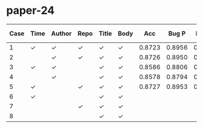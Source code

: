 # paper-24

| Case | Time | Author | Repo | Title | Body | Acc    | Bug P  | Bug R  | Bug F1 | Enh P  | Enh R  | Enh F1 | Ques P | Ques R | Ques F1| Duration |
|------|------|--------|------|-------|------|--------|--------|--------|--------|--------|--------|--------|--------|--------|--------|----------|
| 1    | ✓    | ✓      | ✓    | ✓     | ✓    | 0.8723 | 0.8956 | 0.8957 | 0.8957 | 0.8740 | 0.8881 | 0.8810 | 0.7182 | 0.6633 | 0.6897 | 01:15:25 |
| 2    |      | ✓      | ✓    | ✓     | ✓    | 0.8726 | 0.8950 | 0.8971 | 0.8961 | 0.8758 | 0.8860 | 0.8809 | 0.7175 | 0.6683 | 0.6920 | 01:15:17 |
| 3    | ✓    | ✓      |      | ✓     | ✓    | 0.8586 | 0.8806 | 0.8895 | 0.8850 | 0.8631 | 0.8808 | 0.8719 | 0.6826 | 0.5768 | 0.6252 | 01:15:10 |
| 4    |      | ✓      |      | ✓     | ✓    | 0.8578 | 0.8794 | 0.8913 | 0.8853 | 0.8642 | 0.8777 | 0.8709 | 0.6738 | 0.5721 | 0.6188 | 01:15:30 |
| 5    | ✓    |        | ✓    | ✓     | ✓    | 0.8727 | 0.8953 | 0.8979 | 0.8966 | 0.8787 | 0.8847 | 0.8817 | 0.7061 | 0.6714 | 0.6883 | 01:15:06 |
| 6    | ✓    |        |      | ✓     | ✓    |        |        |        |        |        |        |        |        |        |        |          |
| 7    |      |        | ✓    | ✓     | ✓    |        |        |        |        |        |        |        |        |        |        |          |
| 8    |      |        |      | ✓     | ✓    |        |        |        |        |        |        |        |        |        |        |          |


